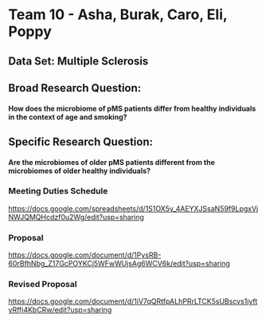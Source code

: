 # Team 10 - Asha, Burak, Caro, Eli, Poppy

## Data Set: Multiple Sclerosis

## Broad Research Question: 
#### How does the microbiome of pMS patients differ from healthy individuals in the context of age and smoking?

## Specific Research Question: 
#### Are the microbiomes of older pMS patients different from the microbiomes of older healthy individuals?

### Meeting Duties Schedule
https://docs.google.com/spreadsheets/d/1S1OX5y_4AEYXJSsaN59f9LpgxVjNWJQMQHcdzf0u2Wg/edit?usp=sharing

### Proposal
https://docs.google.com/document/d/1PysRB-60rBfhNbg_Z17GcPOYKCj5WFwWUjsAg6WCV6k/edit?usp=sharing

### Revised Proposal
https://docs.google.com/document/d/1iV7qQRtfpALhPRrLTCK5sUBscvs1iyftyRffj4KbCRw/edit?usp=sharing
